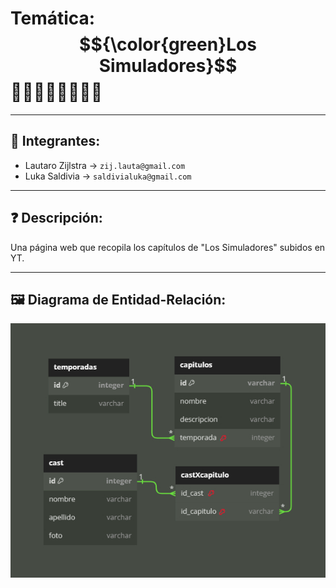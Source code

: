 # Temática: $${\color{green}Los Simuladores}$$ 🕵️‍♂️🕵️‍♂️🕵️‍♂️🕵️‍♂️
***
## :busts_in_silhouette: Integrantes:
+ Lautaro Zijlstra  -> `zij.lauta@gmail.com`
+ Luka Saldivia  -> `saldivialuka@gmail.com`
***
## ❓ Descripción:
Una página web que recopila los capítulos de "Los Simuladores" subidos en YT.
***
## 🖼️ Diagrama de Entidad-Relación:
![Imagen de las relaciones](relaciones.jpg)

